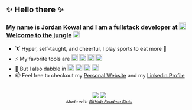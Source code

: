## ✨ Hello there ✨

### My name is Jordan Kowal and I am a fullstack developer at <img src="https://cdn.welcometothejungle.com/wttj-front/production/assets/images/favicon.png" height=18 /> [Welcome to the jungle](https://www.welcometothejungle.com/fr) <img src="https://cdn.welcometothejungle.com/wttj-front/production/assets/images/favicon.png" height=18 />

- 🏋️ Hyper, self-taught, and cheerful, I play sports to eat more 🍰
- ⚡ My favorite tools are <img src="https://resume.jkdev.app/icons/python.png" height=18 title="Python" /> <img src="https://resume.jkdev.app/icons/django.png" height=18 title="Django" /> <img src="https://resume.jkdev.app/icons/typescript.png" height=18 title="TypeScript" /> <img src="https://resume.jkdev.app/icons/react.png" height=18 title="React" />
- 🤔 But I also dabble in <img src="https://resume.jkdev.app/icons/erlang.png" height=18 title="Erlang" /> <img src="https://resume.jkdev.app/icons/elixir.png" height=18 title="Elixir" /> <img src="https://resume.jkdev.app/icons/scala.png" height=18 title="Scala" /> <img src="https://resume.jkdev.app/icons/vuejs.png" height=18 title="VueJS" />
- 📫 Feel free to checkout my [Personal Website](https://resume.jkdev.app/) and my [Linkedin Profile](https://www.linkedin.com/in/jordan-kowal/)

<br />

<div align="center">
<!--   <div align="center">
    <img height="50%" width="auto" src="https://github-readme-stats.vercel.app/api?username=Jordan-Kowal&show_icons=true&count_private=true&theme=darcula&hide_border=true&hide=issues,contribs&bg_color=00000000" />
  </div> -->
  <div align="center">
    <img width="auto" src="https://github-readme-streak-stats.herokuapp.com?user=Jordan-Kowal&theme=darcula&hide_border=true&background=FFFFFF00" />
    <img width="auto" src="https://github-readme-stats.vercel.app/api/top-langs/?username=Jordan-Kowal&layout=compact&hide_border=true&theme=darcula&bg_color=00000000&langs_count=8" />
  </div>
</div>

<div align="center">
    <sub><i>Made with <a href="https://github.com/anuraghazra/github-readme-stats">GitHub Readme Stats</a></i></sub>
</div>
